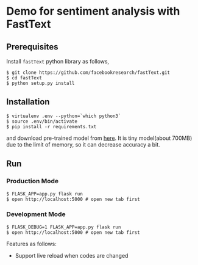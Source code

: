 # Demo for sentiment analysis with FastText

## Prerequisites

Install `fastText` python library as follows,

```
$ git clone https://github.com/facebookresearch/fastText.git
$ cd fastText
$ python setup.py install
```

## Installation

```
$ virtualenv .env --python=`which python3`
$ source .env/bin/activate
$ pip install -r requirements.txt
```

and download pre-trained model from [here](https://drive.google.com/open?id=1-FGVPhgnr8kjl55FOjNqDYFOLku9WSdj). It is tiny model(about 700MB) due to the limit of memory, so it can decrease accuracy a bit.

## Run

### Production Mode

```
$ FLASK_APP=app.py flask run
$ open http://localhost:5000 # open new tab first
```

### Development Mode

```
$ FLASK_DEBUG=1 FLASK_APP=app.py flask run
$ open http://localhost:5000 # open new tab first
```

Features as follows:

- Support live reload when codes are changed
